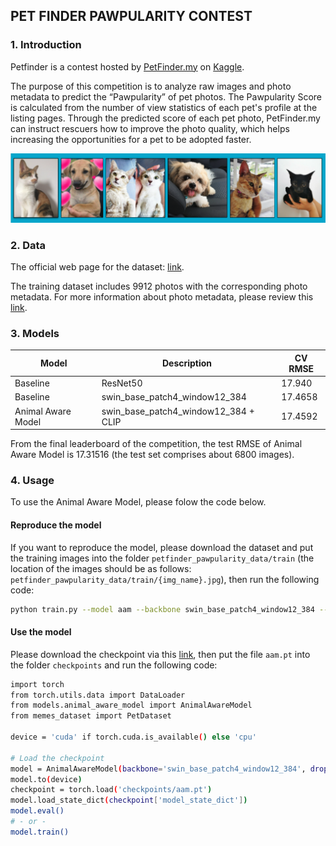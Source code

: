 ## PET FINDER PAWPULARITY CONTEST

### 1. Introduction
Petfinder is a contest hosted by [PetFinder.my](https://www.petfinder.my) on [Kaggle](https://www.kaggle.com/c/petfinder-pawpularity-score). 

The purpose of this competition is to analyze raw images and photo metadata to predict the “Pawpularity” of pet photos. The Pawpularity Score is calculated from the number of view statistics of each pet's profile at the listing pages. Through the predicted score of each pet photo, PetFinder.my can instruct rescuers how to improve the photo quality, which helps increasing the opportunities for a pet to be adopted faster. 

![Example](https://github.com/uyenhnp/PetFinder/blob/master/theme.png)

### 2. Data
The official web page for the dataset: [link](https://www.kaggle.com/c/petfinder-pawpularity-score/data).

The training dataset includes 9912 photos with the corresponding photo metadata. For more information about photo metadata, please review this [link](https://www.kaggle.com/c/petfinder-pawpularity-score/data?select=train). 

### 3. Models

| Model | Description | CV RMSE |
| ----------- | ----------- | ----------- |
| Baseline | ResNet50 | 17.940 |
| Baseline | swin_base_patch4_window12_384 | 17.4658 |
| Animal Aware Model |  swin_base_patch4_window12_384 + CLIP | 17.4592 |

From the final leaderboard of the competition, the test RMSE of Animal Aware Model is 17.31516 (the test set comprises about 6800 images).  

### 4. Usage
To use the Animal Aware Model, please folow the code below. 

#### Reproduce the model
If you want to reproduce the model, please download the dataset and put the training images into the folder `petfinder_pawpularity_data/train` (the location of the images should be as follows: `petfinder_pawpularity_data/train/{img_name}.jpg`), then run the following code:
```sh
python train.py --model aam --backbone swin_base_patch4_window12_384 --train_full --use_clip --use_animal_aware_embedding --epoch_decay 7
```

#### Use the model
Please download the checkpoint via this [link](https://drive.google.com/file/d/1qXwO5J-sKHB8Xtz8OR6TmnLiJDHXTGs3/view?usp=sharing), then put the file `aam.pt` into the folder `checkpoints` and run the following code:  

```sh
import torch
from torch.utils.data import DataLoader
from models.animal_aware_model import AnimalAwareModel
from memes_dataset import PetDataset

device = 'cuda' if torch.cuda.is_available() else 'cpu'

# Load the checkpoint
model = AnimalAwareModel(backbone='swin_base_patch4_window12_384', drop=0.5, loss='BCE', use_embedding=True)
model.to(device)
checkpoint = torch.load('checkpoints/aam.pt')
model.load_state_dict(checkpoint['model_state_dict'])
model.eval()
# - or - 
model.train()
```